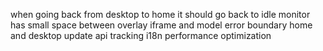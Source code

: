 when going back from desktop to home it should go back to idle
monitor has small space between overlay iframe and model
error boundary home and desktop
update api tracking
i18n
performance optimization